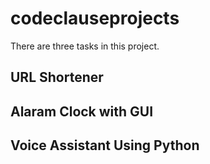 # codeclauseprojects
There are three tasks in this project.
## URL Shortener
## Alaram Clock with GUI
## Voice Assistant Using Python
